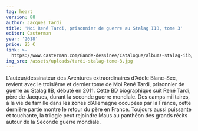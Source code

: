 ```yaml
---
tag: heart
version: 88
author: Jacques Tardi
title: 'Moi René Tardi, prisonnier de guerre au Stalag IIB, tome 3'
editor: Casterman
year: '2018'
price: 25 €
link: >-
  https://www.casterman.com/Bande-dessinee/Catalogue/albums-stalag-iib/moi-rene-tardi-prisonnier-de-guerre-au-stalag-iib-3-apres-la-guerre
img_src: /assets/uploads/tardi-stalag-tome-3.jpg
---
```

L’auteur/dessinateur des Aventures extraordinaires d’Adèle Blanc-Sec, revient avec le troisième et dernier tome de Moi René Tardi, prisonnier de guerre au Stalag IIB, débuté en 2011. Cette BD biographique suit René Tardi, père de Jacques, durant la seconde guerre mondiale. Des camps militaires, à la vie de famille dans les zones d’Allemagne occupées par la France, cette dernière partie montre le retour du père en France. Toujours aussi puissante et touchante, la trilogie peut rejoindre Maus au panthéon des grands récits autour de la Seconde guerre mondiale.
